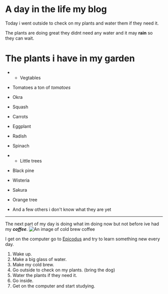 #  A day in the life my blog

  

Today i went outside to check on my plants and water them if they need it.

The plants are doing great they didnt need any water and it may **rain** so they can wait.

  

#  The plants i have in my garden

  
* - Vegtables
*  Tomatoes a ton of _tomatoes_
* Okra
*  Squash
* Carrots
* Eggplant
* Radish 
* Spinach

* - Little trees

*  Black pine
*  Wisteria
*  Sakura
*  Orange tree
* And a few others i don't know what they are yet

____

The next part of my day is doing what im doing now but not before ive had my ***coffee***. ![An image of cold brew coffee](https://upload.wikimedia.org/wikipedia/commons/thumb/4/4b/Iced_cold_brew_coffee.jpg/320px-Iced_cold_brew_coffee.jpg)

I get on the computer go to [Epicodus](https://www.learnhowtoprogram.com/introduction-to-programming/git-html-and-css/practice-markdown) and try to learn something new every day.

1. Wake up.
2. Make a big glass of water.
3. Make my cold brew.
4. Go outside to check on my plants. (bring the dog)
5. Water the plants if they need it.
6. Go inside.
7. Get on the computer and start studying.